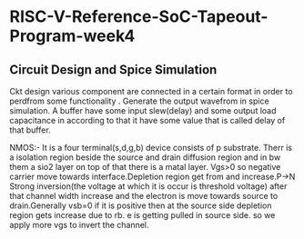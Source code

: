 # RISC-V-Reference-SoC-Tapeout-Program-week4
## Circuit Design and Spice Simulation
Ckt design various component are connected in a certain format in order to perdfrom some functionality .  Generate the output wavefrom in spice simulation. A buffer have some input slew(delay) and some output load capacitance in according to that it have some value that is called delay of that buffer.

NMOS:- It is a four terminal(s,d,g,b) device consists of p substrate. Therr is a isolation region beside the source and drain diffusion region and in bw them a sio2 layer on top of that there is a matal layer. Vgs>0 so negative carrier move towards interface.Depletion region get from and increase.P->N Strong inversion(the voltage at which it is occur is threshold voltage) after that 
channel width increase and the electron is move towards source to drain.Generally vsb=0 if it is positive then at the source side depletion region gets increase due to rb. e is getting pulled in source side. so we apply more vgs to invert the channel.
